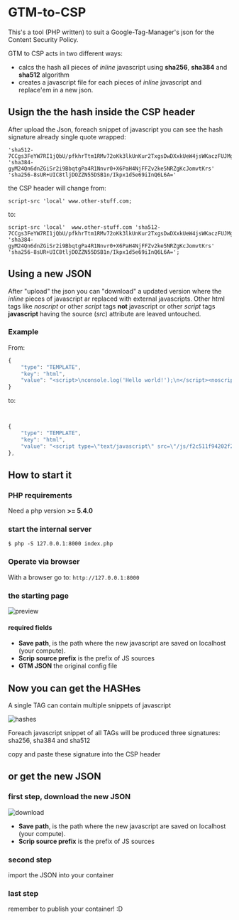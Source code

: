 # GTM-to-CSP

This's a tool (PHP written) to suit a Google-Tag-Manager's json for the Content Security Policy.

GTM to CSP acts in two different ways:
- calcs the hash all pieces of _inline_ javascript using **sha256**, **sha384** and **sha512** algorithm
- creates a javascript file for each pieces of _inline_ javascript and replace'em in a new json.

## Usign the the hash inside the CSP header
After upload the Json, foreach snippet of javascript you can see the hash signature already single quote wrapped: 

```
'sha512-7CCgs3FeYW7RI1jQbU/pfkhrTtm1RMv72oKk3lkUnKur2TxgsDwDXxkUeW4jsWKaczFUJMgGPDGfrQ7jhXECqA=='
'sha384-gyM24Qn6dnZGiSr2i9BbqtgPa4R1Nnvr0+X6PaH4NjFFZv2ke5NRZgKcJomvtKrs'
'sha256-8sUR+UIC8tljDOZZN55DSB1n/Ikpx1d5e69iInQ6L6A='
```

the CSP header will change from:

`script-src 'local' www.other-stuff.com;`

to:
``` 
script-src 'local'  www.other-stuff.com 'sha512-7CCgs3FeYW7RI1jQbU/pfkhrTtm1RMv72oKk3lkUnKur2TxgsDwDXxkUeW4jsWKaczFUJMgGPDGfrQ7jhXECqA==' 'sha384-gyM24Qn6dnZGiSr2i9BbqtgPa4R1Nnvr0+X6PaH4NjFFZv2ke5NRZgKcJomvtKrs' 'sha256-8sUR+UIC8tljDOZZN55DSB1n/Ikpx1d5e69iInQ6L6A=';
```

## Using a new JSON

After "upload" the json you can "download" a updated version where the _inline_ pieces of javascript ar replaced with external javascripts.
Other html tags like _noscript_ or other _script_ tags **not** javascript or other _script_ tags **javascript** having the source (*src*) attribute are leaved untouched.

### Example
From:
```javascript
{
    "type": "TEMPLATE",
    "key": "html",
    "value": "<script>\nconsole.log('Hello world!');\n</script><noscript><img src=\"https://www.example.com/HelloWorld.gif\"></noscript><script type=\"application/ld+json\">{hello:\"world\"}</script>"
}
```
to:
```javascript
  

{
    "type": "TEMPLATE",
    "key": "html",
    "value": "<script type=\"text/javascript\" src=\"/js/f2c511f94202f2d9630ce659379e43481d67fc8929c757797baf6222743a2faf.js\"></script><noscript><img src=\"https://www.example.com/HelloWorld.gif\"></noscript><script type=\"application/ld+json\">{hello:\"world\"}</script>"
},
```

## How to start it

### PHP requirements
Need a php version  **>= 5.4.0**

### start the internal server 
```shell
$ php -S 127.0.0.1:8000 index.php
```

### Operate via browser
With a browser go to:
`http://127.0.0.1:8000`

### the starting page


![preview](https://raw.githubusercontent.com/devivan/gtm-to-csp/master/start.png)

#### required fields
- **Save path**, is the path where the new javascript are saved on localhost (your compute).
- **Scrip source prefix** is the prefix of JS sources
- **GTM JSON** the original config file

## Now you can get the HASHes

A single TAG can contain multiple snippets of javascript

![hashes](https://raw.githubusercontent.com/devivan/gtm-to-csp/master/multiple.png)

Foreach javascript snippet of all TAGs will be produced three signatures: sha256, sha384 and sha512

copy and paste these signature into the CSP header



## or get the new JSON
### first step, download the new JSON
![download](https://raw.githubusercontent.com/devivan/gtm-to-csp/master/preview.png)
- **Save path**, is the path where the new javascript are saved on localhost (your compute).
- **Scrip source prefix** is the prefix of JS sources

### second step 
import the JSON into your container

### last step
remember to publish your container! :D



